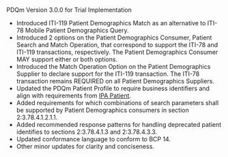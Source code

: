 PDQm Version 3.0.0 for Trial Implementation

- Introduced ITI-119 Patient Demographics Match as an alternative to ITI-78 Mobile Patient Demographics Query.
- Introduced 2 options on the Patient Demographics Consumer, Patient Search and Match Operation, that correspond to support the ITI-78 and ITI-119 transactions, respectively. The Patient Demographics Consumer MAY support either or both options. 
- Introduced the Match Operation Option on the Patient Demographics Supplier to declare support for the ITI-119 transaction. The ITI-78 transaction remains REQUIRED on all Patient Demographics Suppliers. 
- Updated the PDQm Patient Profile to require business identifiers and align with requirements from [IPA Patient](http://hl7.org/fhir/uv/ipa/STU1/StructureDefinition-ipa-patient.html).
- Added requirements for which combinations of search parameters shall be supported by Patient Demographics consumers in section 2:3.78.4.1.2.1.1. 
- Added recommended response patterns for handling deprecated patient identifies to sections 2:3.78.4.1.3 and 2:3.78.4.3.3. 
- Updated conformance language to conform to BCP 14.
- Other minor updates for clarity and conciseness.